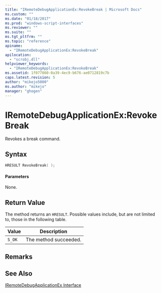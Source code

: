 ```yaml
---
title: "IRemoteDebugApplicationEx:RevokeBreak | Microsoft Docs"
ms.custom: ""
ms.date: "01/18/2017"
ms.prod: "windows-script-interfaces"
ms.reviewer: ""
ms.suite: ""
ms.tgt_pltfrm: ""
ms.topic: "reference"
apiname: 
  - "IRemoteDebugApplicationEx:RevokeBreak"
apilocation: 
  - "scrobj.dll"
helpviewer_keywords: 
  - "IRemoteDebugApplicationEx:RevokeBreak"
ms.assetid: 1f077860-0a39-4ec9-b676-ae0712819c7b
caps.latest.revision: 5
author: "mikejo5000"
ms.author: "mikejo"
manager: "ghogen"
---
```

# IRemoteDebugApplicationEx:RevokeBreak
Revokes a break command.  
  
## Syntax  
  
```cpp
HRESULT RevokeBreak( );  
```  
  
#### Parameters  
 None.  
  
## Return Value  
 The method returns an `HRESULT`. Possible values include, but are not limited to, those in the following table.  
  
|Value|Description|  
|-----------|-----------------|  
|`S_OK`|The method succeeded.|  
  
## Remarks  
  
## See Also  
 [IRemoteDebugApplicationEx Interface](http://msdn.microsoft.com/en-us/2f65fa67-06b7-4053-8945-22383ab66343)